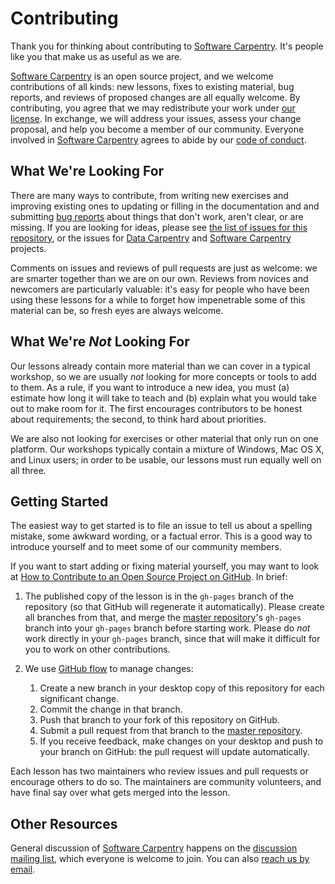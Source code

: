 # Contributing

Thank you for thinking about contributing to [Software Carpentry][swc-site].
It's people like you that make us as useful as we are.

[Software Carpentry][swc-site] is an open source project,
and we welcome contributions of all kinds:
new lessons,
fixes to existing material,
bug reports,
and reviews of proposed changes are all equally welcome.
By contributing,
you agree that we may redistribute your work under [our license](LICENSE.md).
In exchange,
we will address your issues,
assess your change proposal,
and help you become a member of our community.
Everyone involved in [Software Carpentry][swc-site] agrees to abide by
our [code of conduct](CONDUCT.md).

## What We're Looking For

There are many ways to contribute,
from writing new exercises and improving existing ones
to updating or filling in the documentation
and and submitting [bug reports][issues]
about things that don't work, aren't clear, or are missing.
If you are looking for ideas,
please see [the list of issues for this repository][issues],
or the issues for [Data Carpentry][dc-issues]
and [Software Carpentry][swc-issues] projects.

Comments on issues and reviews of pull requests are just as welcome:
we are smarter together than we are on our own.
Reviews from novices and newcomers are particularly valuable:
it's easy for people who have been using these lessons for a while
to forget how impenetrable some of this material can be,
so fresh eyes are always welcome.

## What We're *Not* Looking For

Our lessons already contain more material than we can cover in a typical workshop,
so we are usually *not* looking for more concepts or tools to add to them.
As a rule,
if you want to introduce a new idea,
you must (a) estimate how long it will take to teach
and (b) explain what you would take out to make room for it.
The first encourages contributors to be honest about requirements;
the second, to think hard about priorities.

We are also not looking for exercises or other material that only run on one platform.
Our workshops typically contain a mixture of Windows, Mac OS X, and Linux users;
in order to be usable,
our lessons must run equally well on all three.

## Getting Started

The easiest way to get started is to file an issue
to tell us about a spelling mistake,
some awkward wording,
or a factual error.
This is a good way to introduce yourself
and to meet some of our community members.

If you want to start adding or fixing material yourself,
you may want to look at
[How to Contribute to an Open Source Project on GitHub][how-contribute].
In brief:

1.  The published copy of the lesson is in the `gh-pages` branch of the repository
    (so that GitHub will regenerate it automatically).
    Please create all branches from that,
    and merge the [master repository][repo]'s `gh-pages` branch into your `gh-pages` branch
    before starting work.
    Please do *not* work directly in your `gh-pages` branch,
    since that will make it difficult for you to work on other contributions.

2.  We use [GitHub flow][github-flow] to manage changes:
    1.  Create a new branch in your desktop copy of this repository for each significant change.
    2.  Commit the change in that branch.
    3.  Push that branch to your fork of this repository on GitHub.
    4.  Submit a pull request from that branch to the [master repository][repo].
    5.  If you receive feedback,
        make changes on your desktop and push to your branch on GitHub:
        the pull request will update automatically.

Each lesson has two maintainers who review issues and pull requests
or encourage others to do so.
The maintainers are community volunteers,
and have final say over what gets merged into the lesson.

## Other Resources

General discussion of [Software Carpentry][swc-site] happens on
the [discussion mailing list][discuss-list],
which everyone is welcome to join.
You can also [reach us by email][contact].

[contact]: admin@software-carpentry.org
[dc-issues]: https://github.com/issues?q=user%3Adatacarpentry
[dc-lessons]: http://datacarpentry.org/lessons/
[discuss-list]: http://lists.software-carpentry.org/mailman/listinfo/discuss_lists.software-carpentry.org
[github-flow]: https://guides.github.com/introduction/flow/
[how-contribute]: https://egghead.io/series/how-to-contribute-to-an-open-source-project-on-github
[issues]: https://github.com/gvwilson/new-lesson-template/issues/
[repo]: https://github.com/gvwilson/new-lesson-template/
[swc-issues]: https://github.com/issues?q=user%3Aswcarpentry
[swc-lessons]: http://software-carpentry.org/lessons/
[swc-site]: http://software-carpentry.org/
